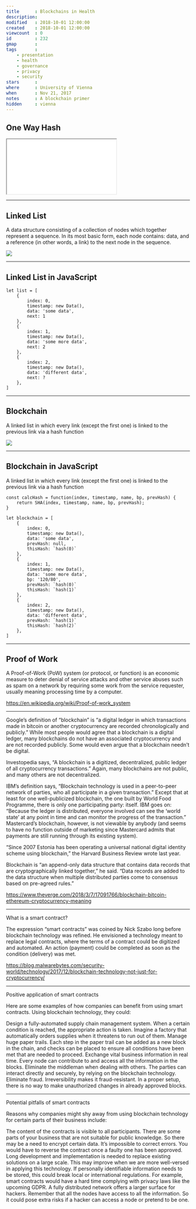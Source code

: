 ```yaml
---
title      : Blockchains in Health
description: 
modified   : 2018-10-01 12:00:00
created    : 2018-10-01 12:00:00
viewcount  : 0
id         : 232
gmap       : 
tags       :
    - presentation
    - health
    - governance
    - privacy
    - security
stars      : 
where      : University of Vienna
when       : Nov 21, 2017
notes      : A blockchain primer
hidden     : vienna
---
```


## One Way Hash

<iframe src="/entry-files/B/BL/BLO/Blockchains-in-Health/s1.html"></iframe>

---

## Linked List

A data structure consisting of a collection of nodes which together represent a sequence. In its most basic form, each node contains: data, and a reference (in other words, a link) to the next node in the sequence.

<img class="remark"  src="/entry-files/B/BL/BLO/Blockchains-in-Health/img/linked-list.png">

---

## Linked List in JavaScript

```
let list = [
    {
        index: 0,
        timestamp: new Data(),
        data: 'some data',
        next: 1
    },
    {
        index: 1,
        timestamp: new Data(),
        data: 'some more data',
        next: 2
    },
    {
        index: 2,
        timestamp: new Data(),
        data: 'different data',
        next: ?
    },
]
```

---

## Blockchain

A linked list in which every link (except the first one) is linked to the previous link via a hash function

<img class="remark"  src="/entry-files/B/BL/BLO/Blockchains-in-Health/img/linked-list.png">

---

## Blockchain in JavaScript

A linked list in which every link (except the first one) is linked to the previous link via a hash function

```
const calcHash = function(index, timestamp, name, bp, prevHash) {
    return SHA(index, timestamp, name, bp, prevHash);
}

let blockchain = [
    {
        index: 0,
        timestamp: new Data(),
        data: 'some data',
        prevHash: null,
        thisHash: `hash(0)`
    },
    {
        index: 1,
        timestamp: new Data(),
        data: 'some more data',
        bp: '120/80',
        prevHash: `hash(0)`
        thisHash: `hash(1)`
    },
    {
        index: 2,
        timestamp: new Data(),
        data: 'different data',
        prevHash: `hash(1)`
        thisHash: `hash(2)`
    },
]
```

---

## Proof of Work

A Proof-of-Work (PoW) system (or protocol, or function) is an economic measure to deter denial of service attacks and other service abuses such as spam on a network by requiring some work from the service requester, usually meaning processing time by a computer.

https://en.wikipedia.org/wiki/Proof-of-work_system

---

Google’s definition of “blockchain” is “a digital ledger in which transactions made in bitcoin or another cryptocurrency are recorded chronologically and publicly.” While most people would agree that a blockchain is a digital ledger, many blockchains do not have an associated cryptocurrency and are not recorded publicly. Some would even argue that a blockchain needn’t be digital.

Investopedia says, “A blockchain is a digitized, decentralized, public ledger of all cryptocurrency transactions.” Again, many blockchains are not public, and many others are not decentralized.

IBM’s definition says, “Blockchain technology is used in a peer-to-peer network of parties, who all participate in a given transaction.” Except that at least for one well-publicized blockchain, the one built by World Food Programme, there is only one participating party: itself. IBM goes on: “Because the ledger is distributed, everyone involved can see the ‘world state’ at any point in time and can monitor the progress of the transaction.” Mastercard’s blockchain, however, is not viewable by anybody (and seems to have no function outside of marketing since Mastercard admits that payments are still running through its existing system).

“Since 2007 Estonia has been operating a universal national digital identity scheme using blockchain,” the Harvard Business Review wrote last year.

Blockchain is “an append-only data structure that contains data records that are cryptographically linked together,” he said. “Data records are added to the data structure when multiple distributed parties come to consensus based on pre-agreed rules.”

https://www.theverge.com/2018/3/7/17091766/blockchain-bitcoin-ethereum-cryptocurrency-meaning

---

What is a smart contract?

The expression “smart contracts” was coined by Nick Szabo long before blockchain technology was refined. He envisioned a technology meant to replace legal contracts, where the terms of a contract could be digitized and automated. An action (payment) could be completed as soon as the condition (delivery) was met.

https://blog.malwarebytes.com/security-world/technology/2017/12/blockchain-technology-not-just-for-cryptocurrency/

---

Positive application of smart contracts

Here are some examples of how companies can benefit from using smart contracts. Using blockchain technology, they could:

Design a fully-automated supply chain management system. When a certain condition is reached, the appropriate action is taken. Imagine a factory that automatically orders supplies when it threatens to run out of them.
Manage huge paper trails. Each step in the paper trail can be added as a new block in the chain, and checks can be placed to ensure all conditions have been met that are needed to proceed.
Exchange vital business information in real time. Every node can contribute to and access all the information in the blocks.
Eliminate the middleman when dealing with others. The parties can interact directly and securely, by relying on the blockchain technology.
Eliminate fraud. Irreversibility makes it fraud-resistant. In a proper setup, there is no way to make unauthorized changes in already approved blocks.

---

Potential pitfalls of smart contracts

Reasons why companies might shy away from using blockchain technology for certain parts of their business include:

The content of the contracts is visible to all participants. There are some parts of your business that are not suitable for public knowledge. So there may be a need to encrypt certain data.
It’s impossible to correct errors. You would have to reverse the contract once a faulty one has been approved.
Long development and implementation is needed to replace existing solutions on a large scale. This may improve when we are more well-versed in applying this technology.
If personally identifiable information needs to be stored, this could break local or international regulations. For example, smart contracts would have a hard time complying with privacy laws like the upcoming GDPR.
A fully distributed network offers a larger surface for hackers. Remember that all the nodes have access to all the information. So it could pose extra risks if a hacker can access a node or pretend to be one.